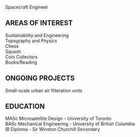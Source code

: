 ### 
Spacecraft Engineer

## AREAS OF INTEREST
Sustainability and Engineering<br>
Topography and Physics<br> 
Chess<br>
Squash <br>
Coin Collectors<br>
Books/Reading<br>

## ONGOING PROJECTS
Small-scale urban air filteration units<br>


## EDUCATION
MASc Microsatellite Design - University of Toronto<br>
BASc Mechanical Engineering - University of British Columbia<br>
IB Diploma - Sir Winston Churchill Secondary<br>
